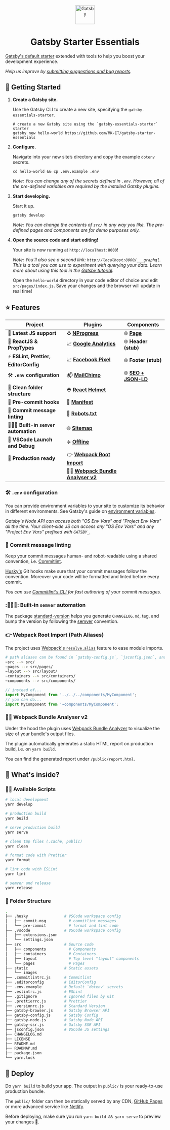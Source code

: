 <p align="center">
  <a href="https://www.gatsbyjs.com">
    <img alt="Gatsby" src="https://www.gatsbyjs.com/Gatsby-Monogram.svg" width="60" />
  </a>
</p>
<h1 align="center">
  Gatsby Starter Essentials
</h1>

[Gatsby's default starter](https://github.com/gatsbyjs/gatsby-starter-default) extended with tools to help you boost your development experience.

_Help us improve by [submitting suggestions and bug reports](https://github.com/MK-IT/gatsby-starter-essentials/issues)._

## 🚀 Getting Started

1.  **Create a Gatsby site.**

    Use the Gatsby CLI to create a new site, specifying the `gatsby-essentials-starter`.

    ```shell
    # create a new Gatsby site using the `gatsby-essentials-starter` starter
    gatsby new hello-world https://github.com/MK-IT/gatsby-starter-essentials
    ```

2.  **Configure.**

    Navigate into your new site’s directory and copy the example `dotenv` secrets.

    ```shell
    cd hello-world && cp .env.example .env
    ```
    
    _Note: You can change any of the secrets defined in `.env`. However, all of the pre-defined variables are required by the installed Gatsby plugins._

3.  **Start developing.**

    Start it up.

    ```shell
    gatsby develop
    ```

    _Note: You can change the contents of `src/` in any way you like. The pre-defined pages and components are for demo purposes only._

4.  **Open the source code and start editing!**

    Your site is now running at `http://localhost:8000`!

    _Note: You'll also see a second link: _`http://localhost:8000/___graphql`_. This is a tool you can use to experiment with querying your data. Learn more about using this tool in the [Gatsby tutorial](https://www.gatsbyjs.org/tutorial/part-five/#introducing-graphiql)._

    Open the `hello-world` directory in your code editor of choice and edit `src/pages/index.js`. Save your changes and the browser will update in real time!

## ⭐ Features

| Project                              | Plugins                                                                                                       | Components                                                              |
| ------------------------------------ | ------------------------------------------------------------------------------------------------------------- | ----------------------------------------------------------------------- |
| 💪 **Latest JS support**              | ♻️ **[NProgress](https://www.gatsbyjs.org/packages/gatsby-plugin-nprogress)**                                  | 🌐 **[Page](https://www.gatsbyjs.org/docs/layout-components/)**          |
| 💎 **ReactJS & PropTypes**            | 📈 **[Google Analytics](https://www.gatsbyjs.org/packages/gatsby-plugin-google-analytics/)**                   | 🌐 **Header (stub)**                                                     |
| ⚡️ **ESLint, Prettier, EditorConfig** | 📈 **[Facebook Pixel](https://www.gatsbyjs.org/packages/gatsby-plugin-facebook-pixel)**                        | 🌐 **Footer (stub)**                                                     |
| 🛠 **`.env` configuration**           | 📬 **[MailChimp](https://www.gatsbyjs.org/packages/gatsby-plugin-mailchimp)**                                  | 🌐 **[SEO + JSON-LD](https://www.gatsbyjs.org/docs/add-seo-component/)** |
| 📂 **Clean folder structure**         | ⛑ **[React Helmet](https://www.gatsbyjs.org/packages/gatsby-plugin-react-helmet)**                            |                                                                         |
| 🚦 **Pre-commit hooks**               | 📜 **[Manifest](https://www.gatsbyjs.org/packages/gatsby-plugin-manifest)**                                    |                                                                         |
| 🤝 **Commit message linting**         | 🤖 **[Robots.txt](https://www.gatsbyjs.org/packages/gatsby-plugin-robots-txt)**                                |                                                                         |
| 🧗🏻‍♂️ **Built-in `semver` automation**   | 🌐 **[Sitemap](https://www.gatsbyjs.org/packages/gatsby-plugin-sitemap)**                                      |                                                                         |
| 🐛 **VSCode Launch and Debug**        | ✈️ **[Offline](https://www.gatsbyjs.org/packages/gatsby-plugin-offline)**                                      |                                                                         |
| 🚀 **Production ready**               | 👉 **[Webpack Root Import](https://www.gatsbyjs.org/packages/gatsby-plugin-root-import)**                      |                                                                         |
|                                      | 🏋️‍♂️ **[Webpack Bundle Analyser v2](https://www.gatsbyjs.com/plugins/gatsby-plugin-webpack-bundle-analyser-v2)** |                                                                         |

### 🛠 `.env` configuration

You can provide environment variables to your site to customize its behavior in different environments. See Gatsby's guide on [environment variables](https://www.gatsbyjs.org/docs/environment-variables/).

_Gatsby's Node API can access both "OS Env Vars" and "Project Env Vars" all the time. Your client-side JS can access any "OS Env Vars" and any "Project Env Vars" prefixed with `GATSBY_`._

### 🤝 Commit message linting

Keep your commit messages human- and robot-readable using a shared convention, i.e. [Commitlint](https://commitlint.js.org/#/).

[Husky's](https://github.com/typicode/husky) Git hooks make sure that your commit messages follow the convention. Moreover your code will be formatted and linted before every commit.

_You can use [Commitlint's CLI](https://commitlint.js.org/#/guides-use-prompt?id=guide-use-prompt) for fast authoring of your commit messages._

### :🧗🏻‍♂️: Built-in `semver` automation

The package [standard-version](https://github.com/conventional-changelog/standard-version) helps you generate `CHANGELOG.md`, tag, and bump the version by following the [semver](https://semver.org) convention.

### 👉 Webpack Root Import (Path Aliases)

The project uses [Webpack's `resolve.alias`](https://webpack.js.org/configuration/resolve/#resolvealias) feature to ease module imports.

```bash
# path aliases can be found in `gatsby-config.js`, `jsconfig.json`, and `.eslintrc.js`
~src --> src/
~pages --> src/pages/
~layout --> src/layout/
~containers --> src/containers/
~components --> src/components/
```

```js
// instead of...
import MyComponent from '../../../components/MyComponent';
// you can do...
import MyComponent from '~components/MyComponent';
```

### 🏋️‍♂️ Webpack Bundle Analyser v2

Under the hood the plugin uses [Webpack Bundle Analyzer](https://github.com/webpack-contrib/webpack-bundle-analyzer) to visualize the size of your bundle's output files.

The plugin automatically generates a static HTML report on production build, i.e. on `yarn build`.

You can find the generated report under `/public/report.html`.

## 🧐 What's inside?

### 👷‍♂️ Available Scripts

```bash
# local development
yarn develop

# production build
yarn build

# serve production build
yarn serve

# clean tmp files (.cache, public)
yarn clean

# format code with Prettier
yarn format

# lint code with ESLint
yarn lint

# semver and release
yarn release
```

### 📂 Folder Structure

```bash
.
├── .husky                # VSCode workspace config
│   ├── commit-msg          # commitlint messages
│   └── pre-commit          # format and lint code
├── .vscode               # VSCode workspace config
│   ├── extensions.json
│   └── settings.json
├── src                   # Source code
│   ├── components          # Components
│   ├── containers          # Containers
│   ├── layout              # Top level "layout" components
│   └── pages               # Pages
├── static                # Static assets
│   └── images
├── .commitlintrc.js      # Commitlint
├── .editorconfig         # EditorConfig
├── .env.example          # Default `dotenv` secrets
├── .eslintrc.js          # ESLint
├── .gitignore            # Ignored files by Git
├── .prettierrc.js        # Prettier
├── .versionrc.js         # Standard Version
├── gatsby-browser.js     # Gatsby Browser API
├── gatsby-config.js      # Gatsby Config
├── gatsby-node.js        # Gatsby Node API
├── gatsby-ssr.js         # Gatsby SSR API
├── jsconfig.json         # VSCode JS settings
├── CHANGELOG.md
├── LICENSE
├── README.md
├── ROADMAP.md
├── package.json
└── yarn.lock
```

## 💫 Deploy

Do `yarn build` to build your app. The output in `public/` is your ready-to-use production bundle.

The `public/` folder can then be statically served by any CDN, [GitHub Pages](https://pages.github.com/) or more advanced service like [Netlify](https://www.netlify.com/).

Before deploying, make sure you run `yarn build && yarn serve` to preview your changes 🏁.
